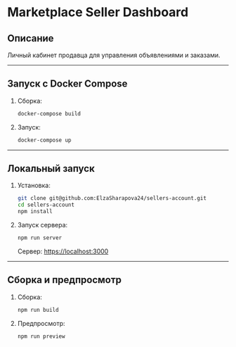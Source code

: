 # Marketplace Seller Dashboard

## Описание
Личный кабинет продавца для управления объявлениями и заказами.

---

## Запуск с Docker Compose
1. Сборка:
   ```bash
   docker-compose build
   ```
2. Запуск:
   ```bash
   docker-compose up
   ```

---

## Локальный запуск
1. Установка:
   ```bash
   git clone git@github.com:ElzaSharapova24/sellers-account.git
   cd sellers-account
   npm install
   ```
2. Запуск сервера:
   ```bash
   npm run server
   ```
   Сервер: [https://localhost:3000](https://localhost:3000)

---

## Сборка и предпросмотр
1. Сборка:
   ```bash
   npm run build
   ```
2. Предпросмотр:
   ```bash
   npm run preview
   ```
